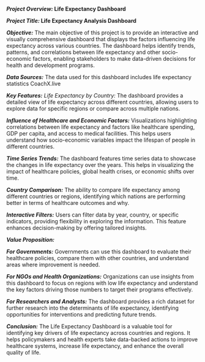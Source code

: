 **_Project Overview:_ Life Expectancy Dashboard**

**_Project Title:_ Life Expectancy Analysis Dashboard**

**_Objective:_**
The main objective of this project is to provide an interactive and visually comprehensive dashboard that displays the factors influencing life expectancy across various countries. 
The dashboard helps identify trends, patterns, and correlations between life expectancy and other socio-economic factors, enabling stakeholders to make data-driven decisions for health and development programs.

**_Data Sources:_**
The data used for this dashboard includes life expectancy statistics CoachX.live

**_Key Features:_**
_Life Expectancy by Country:_
The dashboard provides a detailed view of life expectancy across different countries, allowing users to explore data for specific regions or compare across multiple nations.

**_Influence of Healthcare and Economic Factors:_**
Visualizations highlighting correlations between life expectancy and factors like healthcare spending, GDP per capita, and access to medical facilities. 
This helps users understand how socio-economic variables impact the lifespan of people in different countries.

**_Time Series Trends:_**
The dashboard features time series data to showcase the changes in life expectancy over the years. This helps in visualizing the impact of healthcare policies, global health crises, or economic shifts over time.

**_Country Comparison:_**
The ability to compare life expectancy among different countries or regions, identifying which nations are performing better in terms of healthcare outcomes and why.

**_Interactive Filters:_**
Users can filter data by year, country, or specific indicators, providing flexibility in exploring the information. 
This feature enhances decision-making by offering tailored insights.

**_Value Proposition:_**

**_For Governments:_**
Governments can use this dashboard to evaluate their healthcare policies, compare them with other countries, and understand areas where improvement is needed.

**_For NGOs and Health Organizations:_**
Organizations can use insights from this dashboard to focus on regions with low life expectancy and understand the key factors driving those numbers to target their programs effectively.

**_For Researchers and Analysts:_**
The dashboard provides a rich dataset for further research into the determinants of life expectancy, identifying opportunities for interventions and predicting future trends.

_**Conclusion:**_
The Life Expectancy Dashboard is a valuable tool for identifying key drivers of life expectancy across countries and regions. 
It helps policymakers and health experts take data-backed actions to improve healthcare systems, increase life expectancy, and enhance the overall quality of life.
